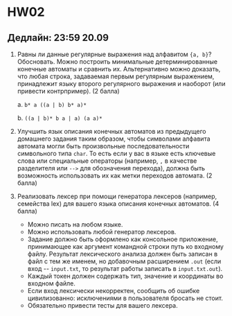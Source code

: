 # HW02

## Дедлайн: 23:59 20.09

1. Равны ли данные регулярные выражения над алфавитом `{a, b}`? Обосновать. Можно построить минимальные детерминированные конечные автоматы и сравнить их. Альтернативно можно доказать, что любая строка, задаваемая первым регулярным выражением, принадлежит языку второго регулярного выражения и наоборот (или привести контрпример). (2 балла)

   a. `b* a ((a | b) b* a)*`

   b. `((a | b)* b a | a) (a a)*`

2. Улучшить язык описания конечных автоматов из предыдущего домашнего задания таким образом, чтобы символами алфавита автомата могли быть произвольные последовательности символьного типа `char`. То есть если у вас в языке есть ключевые слова или специальные операторы (например, `,` в качестве разделителя или `-->` для обозначения перехода), должна быть возможность использовать их как метки переходов автомата. (2 балла)

3. Реализовать лексер при помощи генератора лексеров (например, семейства lex) для вашего языка описания конечных автоматов. (4 балла)

   * Можно писать на любом языке.
   * Можно использовать любой генератор лексеров.
   * Задание должно быть оформлено как консольное приложение, принимающее как аргумент командной строки путь ко входному файлу. Результат лексического анализа должен быть записан в файл с тем же именем, но добавочным расширением `.out` (если вход -- `input.txt`, то результат работы записать в `input.txt.out`).
   * Каждый токен должен содержать тип, значение и координаты во входном файле.
   * Если вход лексически некорректен, сообщить об ошибке цивилизованно: исключениями в пользователя бросать не стоит.
   * Обязательно привести тесты для вашего лексера.
